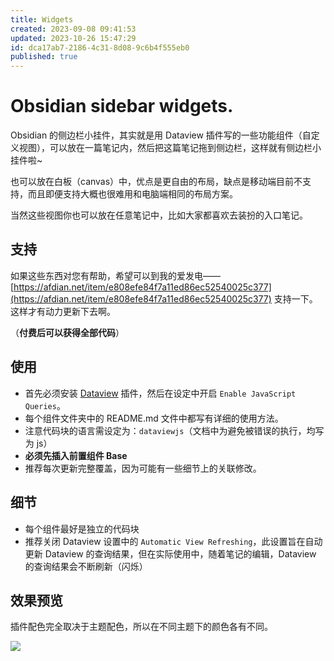 ```yaml
---
title: Widgets
created: 2023-09-08 09:41:53
updated: 2023-10-26 15:47:29
id: dca17ab7-2186-4c31-8d08-9c6b4f555eb0
published: true
---
```


# Obsidian sidebar widgets.

Obsidian 的侧边栏小挂件，其实就是用 Dataview 插件写的一些功能组件（自定义视图），可以放在一篇笔记内，然后把这篇笔记拖到侧边栏，这样就有侧边栏小挂件啦~

也可以放在白板（canvas）中，优点是更自由的布局，缺点是移动端目前不支持，而且即便支持大概也很难用和电脑端相同的布局方案。

当然这些视图你也可以放在任意笔记中，比如大家都喜欢去装扮的入口笔记。

## 支持

如果这些东西对您有帮助，希望可以到我的爱发电——[https://afdian.net/item/e808efe84f7a11ed86ec52540025c377](https://afdian.net/item/e808efe84f7a11ed86ec52540025c377) 支持一下。这样才有动力更新下去啊。

（**付费后可以获得全部代码**）

## 使用

- 首先必须安装 [Dataview](https://github.com/blacksmithgu/obsidian-dataview) 插件，然后在设定中开启 `Enable JavaScript Queries`。
- 每个组件文件夹中的 README.md 文件中都写有详细的使用方法。
- 注意代码块的语言需设定为：`dataviewjs`（文档中为避免被错误的执行，均写为 js）
- **必须先插入前置组件 Base**
- 推荐每次更新完整覆盖，因为可能有一些细节上的关联修改。

## 细节

- 每个组件最好是独立的代码块
- 推荐关闭 Dataview 设置中的 `Automatic View Refreshing`，此设置旨在自动更新 Dataview 的查询结果，但在实际使用中，随着笔记的编辑，Dataview 的查询结果会不断刷新（闪烁）

## 效果预览

插件配色完全取决于主题配色，所以在不同主题下的颜色各有不同。

![](./preview.png)